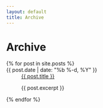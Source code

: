 ```yaml
---
layout: default
title: Archive
---
```

# Archive

<dl>
{% for post in site.posts %}
    <dt>{{ post.date | date: "%b %-d, %Y" }}</dt>
    <dd>
        <a href="{{ post.url }}">{{ post.title }}</a>
        <p>
            {{ post.excerpt }}
        </p>
    </dd>
{% endfor %}
</dl>